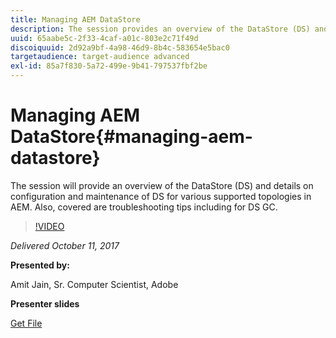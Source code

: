```yaml
---
title: Managing AEM DataStore
description: The session provides an overview of the DataStore (DS) and details on configuration and maintenance of DS for various supported topologies in AEM. Also, covered are troubleshooting tips including for DS GC.
uuid: 65aabe5c-2f33-4caf-a01c-803e2c71f49d
discoiquuid: 2d92a9bf-4a98-46d9-8b4c-583654e5bac0
targetaudience: target-audience advanced
exl-id: 85a7f830-5a72-499e-9b41-797537fbf2be
---
```

# Managing AEM DataStore{#managing-aem-datastore}

The session will provide an overview of the DataStore (DS) and details on configuration and maintenance of DS for various supported topologies in AEM. Also, covered are troubleshooting tips including for DS GC. 

>[!VIDEO](https://video.tv.adobe.com/v/20422/?quality=9)

*Delivered October 11, 2017*

**Presented by:**

Amit Jain, Sr. Computer Scientist, Adobe

**Presenter slides**

[Get File](assets/managing-aem-datastoreoct17.pdf)
<!--
[Get back to the Overview](https://helpx.adobe.com/experience-manager/kt/eseminars/gems/aem-index.html)
-->
